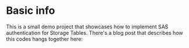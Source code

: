 # Basic info

This is a small demo project that showcases how to implement SAS authentication for Storage Tables. 
There's a blog post that describes how this codes hangs together here:

